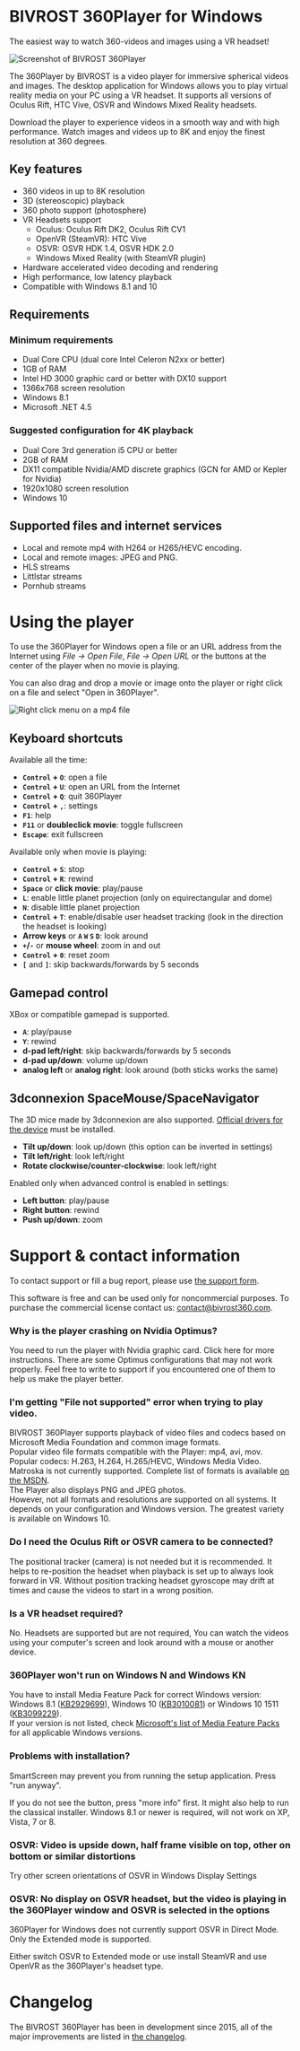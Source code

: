 BIVROST 360Player for Windows
=============================

The easiest way to watch 360-videos and images using a VR headset!

![Screenshot of BIVROST 360Player](Docs/360Player-movie.png)

The 360Player by BIVROST is a video player for immersive spherical videos and images. The desktop application for Windows allows you to play virtual reality media on your PC using a VR headset. It supports all versions of Oculus Rift, HTC Vive, OSVR and Windows Mixed Reality headsets.

Download the player to experience videos in a smooth way and with high performance. Watch images and videos up to 8K and enjoy the finest resolution at 360 degrees.


Key features
------------

* 360 videos in up to 8K resolution
* 3D (stereoscopic) playback
* 360 photo support (photosphere)
* VR Headsets support
  * Oculus: Oculus Rift DK2, Oculus Rift CV1
  * OpenVR (SteamVR): HTC Vive
  * OSVR: OSVR HDK 1.4, OSVR HDK 2.0
  * Windows Mixed Reality (with SteamVR plugin)
* Hardware accelerated video decoding and rendering
* High performance, low latency playback
* Compatible with Windows 8.1 and 10


Requirements
------------

### Minimum requirements
* Dual Core CPU (dual core Intel Celeron N2xx or better)
* 1GB of RAM
* Intel HD 3000 graphic card or better with DX10 support
* 1366x768 screen resolution
* Windows 8.1
* Microsoft .NET 4.5


### Suggested configuration for 4K playback
* Dual Core 3rd generation i5 CPU or better
* 2GB of RAM
* DX11 compatible Nvidia/AMD discrete graphics (GCN for AMD or Kepler for Nvidia)
* 1920x1080 screen resolution
* Windows 10



Supported files and internet services
-------------------------------------
* Local and remote mp4 with H264 or H265/HEVC encoding.
* Local and remote images: JPEG and PNG.
* HLS streams
* Littlstar streams
* Pornhub streams


Using the player
================

To use the 360Player for Windows open a file or an URL address from the Internet using *File → Open File*, *File → Open URL* or the buttons at the center of the player when no movie is playing.

You can also drag and drop a movie or image onto the player or right click on a file and select "Open in 360Player".

![Right click menu on a mp4 file](Docs/Rightclick-menu.png)

Keyboard shortcuts
------------------

Available all the time:

* **`Control` + `O`**: open a file
* **`Control` + `U`**: open an URL from the Internet
* **`Control` + `Q`**: quit 360Player
* **`Control` + `,`**: settings
* **`F1`**: help
* **`F11`** or **doubleclick movie**: toggle fullscreen
* **`Escape`**: exit fullscreen


Available only when movie is playing:

* **`Control` + `S`**: stop
* **`Control` + `R`**: rewind
* **`Space`** or **click movie**: play/pause
* **`L`**: enable little planet projection (only on equirectangular and dome)
* **`N`**: disable little planet projection
* **`Control` + `T`**: enable/disable user headset tracking (look in the direction the headset is looking)
* **Arrow keys** or **`A` `W` `S` `D`**: look around
* **`+`/`-`** or **mouse wheel**: zoom in and out
* **`Control` + `0`**: reset zoom
* **`[`** and **`]`**: skip backwards/forwards by 5 seconds

Gamepad control
---------------

XBox or compatible gamepad is supported.

* **`A`**: play/pause
* **`Y`**: rewind
* **d-pad left/right**: skip backwards/forwards by 5 seconds
* **d-pad up/down**: volume up/down
* **analog left** or **analog right**: look around (both sticks works the same)


3dconnexion SpaceMouse/SpaceNavigator
-------------------------------------

The 3D mice made by 3dconnexion are also supported. 
[Official drivers for the device](http://www.3dconnexion.pl/service/drivers.html) must be installed.

* **Tilt up/down**: look up/down (this option can be inverted in settings)
* **Tilt left/right**: look left/right
* **Rotate clockwise/counter-clockwise**: look left/right

Enabled only when advanced control is enabled in settings:

* **Left button**: play/pause
* **Right button**: rewind
* **Push up/down**: zoom



Support & contact information
=============================

To contact support or fill a bug report, please use [the support form][github-support]. 

[github-support]: https://github.com/BIVROST/360PlayerWindows/issues/new?labels=support

This software is free and can be used only for noncommercial purposes. To purchase the commercial license contact us: contact@bivrost360.com.

### Why is the player crashing on Nvidia Optimus?
You need to run the player with Nvidia graphic card. Click here for more instructions. There are some Optimus configurations that may not work properly. Feel free to write to support if you encountered one of them to help us make the player better.

### I'm getting "File not supported" error when trying to play video.
BIVROST 360Player supports playback of video files and codecs based on Microsoft Media Foundation and common image formats.  
Popular video file formats compatible with the Player: mp4, avi, mov. Popular codecs: H.263, H.264, H.265/HEVC, Windows Media Video. Matroska is not currently supported. Complete list of formats is available [on the MSDN][msdn-file-formats].  
The Player also displays PNG and JPEG photos.  
However, not all formats and resolutions are supported on all systems. It depends on your configuration and Windows version. The greatest variety is available on Windows 10.

[msdn-file-formats]: https://msdn.microsoft.com/pl-pl/library/windows/desktop/dd757927(v=vs.85).aspx

### Do I need the Oculus Rift or OSVR camera to be connected?
The positional tracker (camera) is not needed but it is recommended. It helps to re-position the headset when playback is set up to always look forward in VR. Without position tracking headset gyroscope may drift at times and cause the videos to start in a wrong position.

### Is a VR headset required?
No. Headsets are supported but are not required, You can watch the videos using your computer's screen and look around with a mouse or another device.

### 360Player won't run on Windows N and Windows KN
You have to install Media Feature Pack for correct Windows version: Windows 8.1 ([KB2929699][KB2929699]), Windows 10 ([KB3010081][KB3010081]) or Windows 10 1511 ([KB3099229][KB3099229]).  
If your version is not listed, check [Microsoft's list of Media Feature Packs][media-feature-pack-list] for all applicable Windows versions.

[KB2929699]: https://support.microsoft.com/en-us/kb/2929699
[KB3010081]: https://support.microsoft.com/en-us/kb/3010081
[KB3099229]: https://support.microsoft.com/en-us/kb/3099229
[media-feature-pack-list]: https://support.microsoft.com/en-us/help/3145500/media-feature-pack-list-for-windows-n-editions

### Problems with installation? 
SmartScreen may prevent you from running the setup application. 
Press "run anyway". 

If you do not see the button, press "more info" first. 
It might also help to run the classical installer. 
Windows 8.1 or newer is required, will not work on XP, Vista, 7 or 8.


### OSVR: Video is upside down, half frame visible on top, other on bottom or similar distortions

Try other screen orientations of OSVR in Windows Display Settings


### OSVR: No display on OSVR headset, but the video is playing in the 360Player window and OSVR is selected in the options

360Player for Windows does not currently support OSVR in Direct Mode.
Only the Extended mode is supported.

Either switch OSVR to Extended mode or use install SteamVR and use OpenVR as the 360Player's headset type.



Changelog
=========

The BIVROST 360Player has been in development since 2015, all of the major improvements are listed in [the changelog](CHANGELOG.md).
